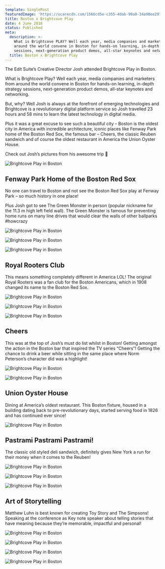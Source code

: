 ```yaml
---
template: SinglePost
featuredImage: 'https://ucarecdn.com/1566cd5e-c355-4dab-99a0-34a98ee29770/'
title: Boston x Brightcove Play
date: 4 June 2018
status: Published
meta:
  description: >-
    What is Brightcove PLAY? Well each year, media companies and marketers from
    around the world convene in Boston for hands-on learning, in-depth strategy
    sessions, next-generation product demos, all-star keynotes and networking.
  title: Boston x Brightcove Play
---
```


The Edit Suite’s Creative Director Josh attended Brightcove Play in Boston.

What is Brightcove Play? Well each year, media companies and marketers from around the world convene in Boston for hands-on learning, in-depth strategy sessions, next-generation product demos, all-star keynotes and networking.

But, why? Well Josh is always at the forefront of emerging technologies and Brightcove is a revolutionary digital platform service so Josh travelled 23 hours and 58 mins to learn the latest technology in digital media.

Plus it was a great excuse to see such a beautiful city – Boston is the oldest city in America with incredible architecture, iconic places like Fenway Park home of the Boston Red Sox, the famous bar – Cheers, the classic Reuben sandwich and of course the oldest restaurant in America the Union Oyster  House.

Check out Josh’s pictures from his awesome trip 🙂

![Brightcove Play in Boston](https://ucarecdn.com/3315bc00-34bc-44ac-b7a6-190bf258faa3/)

## Fenway Park Home of the Boston Red Sox

No one can travel to Boston and not see the Boston Red Sox play at Fenway Park – so much history in one place!

Plus Josh got to see The Green Monster in person (popular nickname for the 11.3 m high left field wall). The Green Monster is famous for preventing home runs on many line drives that would clear the walls of other ballparks #howcrazy

![Brightcove Play in Boston](https://ucarecdn.com/de6d6139-78dc-4ad8-9d61-72217740839e/)

![Brightcove Play in Boston](https://ucarecdn.com/eae67e07-832b-435f-a523-9ec2546c3caa/)

![Brightcove Play in Boston](https://ucarecdn.com/1d9537e0-ecde-4a5c-a8e0-80db90c062c4/)

## Royal Rooters Club

This means something completely different in America LOL! The original Royal Rooters was a fan club for the Boston Americans, which in 1908 changed its name to the Boston Red Sox.

![Brightcove Play in Boston](https://ucarecdn.com/6e3bda88-d346-40c0-ad90-17341c43af9b/)

![Brightcove Play in Boston](https://ucarecdn.com/ef80e1e6-e526-473e-b0d9-74cfb98d8551/)

![Brightcove Play in Boston](https://ucarecdn.com/0eb4af22-80e4-4ff1-b9b5-7ac40058119c/)

## Cheers

This was at the top of Josh’s must do list whilst in Boston! Getting amongst the action in the Boston bar that inspired the TV series “Cheers”! Getting the chance to drink a beer while sitting in the same place where Norm Peterson’s character did was a highlight!

![Brightcove Play in Boston](https://ucarecdn.com/e872103c-6c40-4070-82fb-69cd3abc126f/)

![Brightcove Play in Boston](https://ucarecdn.com/a6f0fc7d-a8cb-48c6-8260-6f098ab7c4dd/)

## Union Oyster House

Dining at America’s oldest restaurant. This Boston fixture, housed in a building dating back to pre-revolutionary days, started serving food in 1826 and has continued ever since!

![Brightcove Play in Boston](https://ucarecdn.com/d2860562-ad5c-4532-9123-00ba6bbf541c/)

## Pastrami Pastrami Pastrami!

The classic old styled deli sandwich, definitely gives New York a run for their money when it comes to the Reuben!

![Brightcove Play in Boston](https://ucarecdn.com/3db7ada0-9136-4057-a25d-ed55ba4a24ef/)

![Brightcove Play in Boston](https://ucarecdn.com/edfae161-656d-4112-88bd-4154c7e797dd/)

![Brightcove Play in Boston](https://ucarecdn.com/bca26f49-79f3-41df-8def-c0dc50f6f089/)

## Art of Storytelling

Matthew Luhn is best known for creating Toy Story and The Simpsons! Speaking at the conference as Key note speaker about telling stories that have meaning because they’re memorable, impactful and personal!

![Brightcove Play in Boston]()

![Brightcove Play in Boston]()

![Brightcove Play in Boston]()

![Brightcove Play in Boston]()


